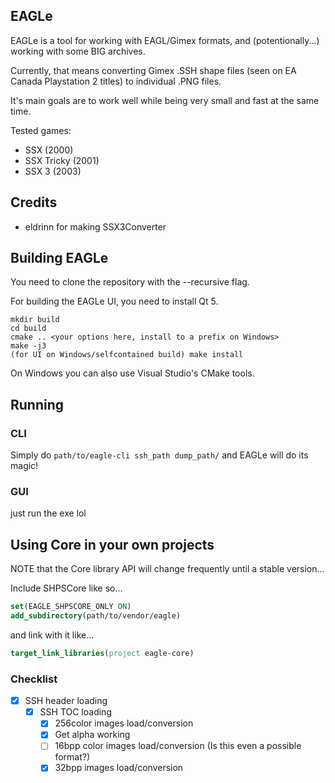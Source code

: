 ## EAGLe

EAGLe is a tool for working with EAGL/Gimex formats, and (potentionally...) working with some BIG archives.


Currently, that means converting Gimex .SSH shape files (seen on EA Canada Playstation 2 titles) to individual .PNG files.


It's main goals are to work well while being very small and fast at the same time.

Tested games:

- SSX (2000)
- SSX Tricky (2001)
- SSX 3 (2003)

## Credits

- eldrinn for making SSX3Converter

## Building EAGLe

You need to clone the repository with the --recursive flag.

For building the EAGLe UI, you need to install Qt 5.

```
mkdir build
cd build
cmake .. <your options here, install to a prefix on Windows>
make -j3
(for UI on Windows/selfcontained build) make install
```

On Windows you can also use Visual Studio's CMake tools.

## Running

### CLI
Simply do `path/to/eagle-cli ssh_path dump_path/` and EAGLe will do its magic!

### GUI
just run the exe lol

## Using Core in your own projects

NOTE that the Core library API will change frequently until
a stable version...

Include SHPSCore like so...
```cmake
set(EAGLE_SHPSCORE_ONLY ON)
add_subdirectory(path/to/vendor/eagle)
```

and link with it like...
```cmake
target_link_libraries(project eagle-core)
```

### Checklist

- [x] SSH header loading
	- [x] SSH TOC loading
		- [x] 256color images load/conversion
		- [x] Get alpha working
		- [ ] 16bpp color images load/conversion (Is this even a possible format?)
		- [x] 32bpp images load/conversion